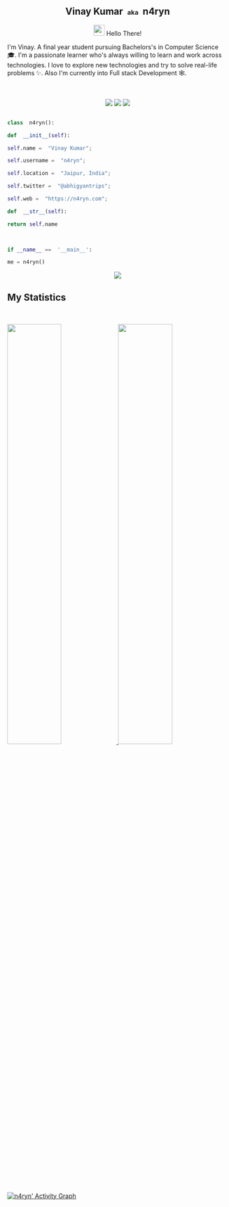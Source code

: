 ### <h2 align="center">Vinay Kumar &nbsp;<small><small>aka</small></small> &nbsp;n4ryn</h2>

<div align="center"><img src="https://media.giphy.com/media/hvRJCLFzcasrR4ia7z/giphy.gif" width="25px">
Hello There!</div>

I'm Vinay. A final year student pursuing Bachelors's in Computer Science 🎓. I'm a passionate learner who's always willing to learn and work across technologies. I love to explore new technologies and try to solve real-life problems ✨. Also I'm currently into Full stack Development 🕸️.
  

<br>

  

<p>

<div align="center">

<img  src="https://img.shields.io/badge/-HTML-c58545?style=for-the-badge&logo=html5&logoColor=c58545&labelColor=282828">

<img  src="https://img.shields.io/badge/-CSS-d1a01f?style=for-the-badge&logo=css3&logoColor=d1a01f&labelColor=282828">

<img  src="https://img.shields.io/badge/-Python-98b982?style=for-the-badge&logo=python&logoColor=98b982&labelColor=282828">

</div>

</p>

  

```python

class  n4ryn():

def  __init__(self):

self.name =  "Vinay Kumar";

self.username =  "n4ryn";

self.location =  "Jaipur, India";

self.twitter =  "@abhigyantrips";

self.web =  "https://n4ryn.com";

def  __str__(self):

return self.name

  

if __name__ ==  '__main__':

me = n4ryn()

```

  

<div align="center">

<a  href="https://open.spotify.com/user/cggf2l2oc3jlpwpfwk0p2wgjx">

<img  src="https://readme-spotify-tingz.vercel.app/api/now-playing">

</a>

</div>
  
  
## My Statistics

<br/>

<p align="left">

<a  href="https://n4ryn.com/">

<img  width="49.5%"  src="https://github-readme-stats.vercel.app/api?username=n4ryn&show_icons=true&theme=gruvbox&hide_border=true" />

<img  width="49.5%"  src="https://github-readme-streak-stats.herokuapp.com/?user=n4ryn&theme=gruvbox&hide_border=true" />

</a>

</p>

<br>

  

[![n4ryn' Activity Graph](https://activity-graph.herokuapp.com/graph?username=n4ryn&custom_title=Vinay%20Kumar's%20Contribution%20Graph&theme=gruvbox&bg_color=282828&hide_border=true&line=d1a01f&point=c58545)](https://n4ryn.com/)
